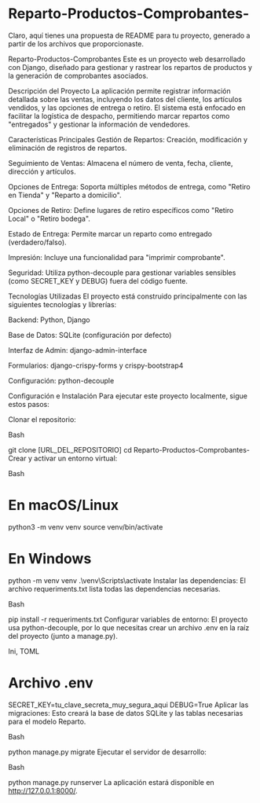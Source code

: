 # Reparto-Productos-Comprobantes-

Claro, aquí tienes una propuesta de README para tu proyecto, generado a partir de los archivos que proporcionaste.

Reparto-Productos-Comprobantes
Este es un proyecto web desarrollado con Django, diseñado para gestionar y rastrear los repartos de productos y la generación de comprobantes asociados.

Descripción del Proyecto
La aplicación permite registrar información detallada sobre las ventas, incluyendo los datos del cliente, los artículos vendidos, y las opciones de entrega o retiro. El sistema está enfocado en facilitar la logística de despacho, permitiendo marcar repartos como "entregados" y gestionar la información de vendedores.

Características Principales
Gestión de Repartos: Creación, modificación y eliminación de registros de repartos.

Seguimiento de Ventas: Almacena el número de venta, fecha, cliente, dirección y artículos.

Opciones de Entrega: Soporta múltiples métodos de entrega, como "Retiro en Tienda" y "Reparto a domicilio".

Opciones de Retiro: Define lugares de retiro específicos como "Retiro Local" o "Retiro bodega".

Estado de Entrega: Permite marcar un reparto como entregado (verdadero/falso).

Impresión: Incluye una funcionalidad para "imprimir comprobante".

Seguridad: Utiliza python-decouple para gestionar variables sensibles (como SECRET_KEY y DEBUG) fuera del código fuente.

Tecnologías Utilizadas
El proyecto está construido principalmente con las siguientes tecnologías y librerías:

Backend: Python, Django

Base de Datos: SQLite (configuración por defecto)

Interfaz de Admin: django-admin-interface

Formularios: django-crispy-forms y crispy-bootstrap4

Configuración: python-decouple

Configuración e Instalación
Para ejecutar este proyecto localmente, sigue estos pasos:

Clonar el repositorio:

Bash

git clone [URL_DEL_REPOSITORIO]
cd Reparto-Productos-Comprobantes-
Crear y activar un entorno virtual:

Bash

# En macOS/Linux
python3 -m venv venv
source venv/bin/activate

# En Windows
python -m venv venv
.\venv\Scripts\activate
Instalar las dependencias: El archivo requeriments.txt lista todas las dependencias necesarias.

Bash

pip install -r requeriments.txt
Configurar variables de entorno: El proyecto usa python-decouple, por lo que necesitas crear un archivo .env en la raíz del proyecto (junto a manage.py).

Ini, TOML

# Archivo .env
SECRET_KEY=tu_clave_secreta_muy_segura_aqui
DEBUG=True
Aplicar las migraciones: Esto creará la base de datos SQLite y las tablas necesarias para el modelo Reparto.

Bash

python manage.py migrate
Ejecutar el servidor de desarrollo:

Bash

python manage.py runserver
La aplicación estará disponible en http://127.0.0.1:8000/.
